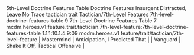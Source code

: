 <ability>
  <name>5th-Level Doctrine Features Table</name>
  <keywords>
    <keyword>Doctrine</keyword>
  </keywords>
  <type>Features</type>
  <distance>Insurgent</distance>
  <target>Distracted, Leave No Trace</target>
  <metadata>
    <class>tactician</class>
    <feature_type>trait</feature_type>
    <file_dpath>Tactician/7th-Level Features</file_dpath>
    <item_id>7th-level-doctrine-features-table</item_id>
    <item_index>9</item_index>
    <item_name>7th-Level Doctrine Features Table</item_name>
    <level>7</level>
    <scc>mcdm.heroes.v1:feature.trait.tactician.7th-level-feature:7th-level-doctrine-features-table</scc>
    <scdc>1.1.1:10.1.4.9:09</scdc>
    <source>mcdm.heroes.v1</source>
    <type>feature/trait/tactician/7th-level-feature</type>
  </metadata>
  <effects>
    <effect type="mundane">| Mastermind | Anticipation, I Predicted That   |
| Vanguard   | Shake It Off, Tactical Offensive |</effect>
  </effects>
</ability>
